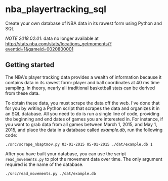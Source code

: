 # nba_playertracking_sql
Create your own database of NBA data in its rawest form using Python and SQL

*NOTE 2018.02.01*: data no longer available at http://stats.nba.com/stats/locations_getmoments/?eventid=1&gameid=0020800001

## Getting started
The NBA's player tracking data provides a wealth of information because it contains data in its rawest form: player and ball coordinates at 40 ms time sampling. In theory, nearly all traditional basketball stats can be derived from these data.

To obtain these data, you must scrape the data off the web. I've done that for you by writing a Python script that scrapes the data and organizes it in an SQL database. All you need to do is run a single line of code,  providing the beginning and end dates of games you are interested in. For instance, if you want to grab data from all games between March 1, 2015, and May 1, 2015, and place the data in a database called *example.db*, run the following code:

`./src/scrape_nbaptmov.py 03-01-2015 05-01-2015 ./dat/example.db 1`

After you have built your database, you can use the script `read_movements.py` to plot the movement data over time. The only argument required is the name of the database.

`./src/read_movements.py ./dat/example.db`
